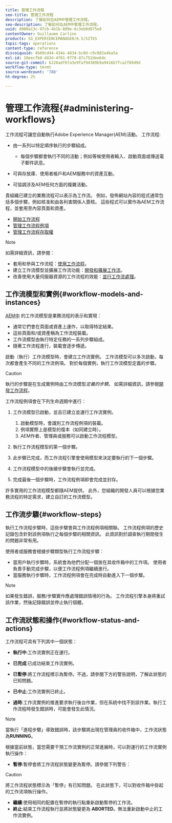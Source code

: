 ```yaml
---
title: 管理工作流程
seo-title: 管理工作流程
description: 了解如何在AEM中管理工作流程。
seo-description: 了解如何在AEM中管理工作流程。
uuid: d000a13c-97cb-4b1b-809e-6c3eb0d675e8
contentOwner: Guillaume Carlino
products: SG_EXPERIENCEMANAGER/6.5/SITES
topic-tags: operations
content-type: reference
discoiquuid: 4b09cd44-434e-4834-bc0d-c9c082a4ba5a
exl-id: 10eecfb8-d43d-4f01-9778-87c752dee64c
source-git-commit: b220adf6fa3e9faf94389b9a9416b7fca2f89d9d
workflow-type: tm+mt
source-wordcount: '788'
ht-degree: 2%

---
```


# 管理工作流程{#administering-workflows}

工作流程可讓您自動執行Adobe Experience Manager(AEM)活動。 工作流程:

* 由一系列以特定順序執行的步驟組成。

   * 每個步驟都會執行不同的活動；例如等候使用者輸入、啟動頁面或傳送電子郵件訊息。

* 可與存放庫、使用者帳戶和AEM服務中的資產互動。
* 可協調涉及AEM任何方面的複雜活動。

貴組織已建立的業務流程可以表示為工作流。 例如，發佈網站內容的程式通常包括多個步驟，例如核准和由各利害關係人簽核。 這些程式可以實作為AEM工作流程，並套用至內容頁面和資產。

* [開始工作流程](/help/sites-administering/workflows-starting.md)
* [管理工作流程例項](/help/sites-administering/workflows-administering.md)
* [管理工作流程存取權](/help/sites-administering/workflows-managing.md)

>[!NOTE]
>
>如需詳細資訊，請參閱：
>
>* 套用和參與工作流程：[使用工作流程](/help/sites-authoring/workflows.md)。
>* 建立工作流模型並擴展工作流功能：[開發和擴展工作流](/help/sites-developing/workflows.md)。
>* 改善使用大量伺服器資源的工作流程的效能：[並行工作流處理](/help/sites-deploying/configuring-performance.md#concurrent-workflow-processing)。

>



## 工作流模型和實例{#workflow-models-and-instances}

[AEM中](/help/sites-developing/workflows.md#model) 的工作流模型是業務流程的表示和實現：

* 通常它們會在頁面或資產上運作，以取得特定結果。
* 這些頁面和/或資產稱為工作流程裝載。
* 工作流模型由執行特定任務的一系列步驟組成。
* 隨著工作流程進行，裝載會逐步傳遞。

啟動（執行）工作流模型時，會建立工作流實例。 工作流模型可以多次啟動，每次都會產生不同的工作流例項。 對於每個實例，執行工作流模型定義的步驟。

>[!CAUTION]
>
>執行的步驟是在生成實例時由工作流模型&#x200B;*定義的步驟*。 如需詳細資訊，請參閱[開發工作流程](/help/sites-developing/workflows.md#model)。

工作流程例項會在下列生命週期中進行：

1. 工作流模型已啟動，並且已建立並運行工作流實例。

   1. 啟動模型時，會識別工作流程例項的裝載。
   1. 例項實際上是模型的復本（如同建立時）。
   1. AEM作者、管理員或服務可以啟動工作流程模型。

1. 執行工作流程模型的第一個步驟。
1. 此步驟已完成，而工作流程引擎會使用模型來決定要執行的下一個步驟。
1. 工作流程模型中的後續步驟會執行並完成。
1. 完成最後一個步驟時，工作流程例項即會完成並封存。

許多實用的工作流程模型都隨AEM提供。 此外，您組織的開發人員可以根據您業務流程的特定需求，建立自訂的工作流模型。

## 工作流步驟{#workflow-steps}

執行工作流程步驟時，這些步驟會與工作流程例項相關聯。 工作流程例項的歷史記錄包含針對該例項執行之每個步驟的相關資訊。 此資訊對於調查執行期間發生的問題非常有用。

使用者或服務會根據步驟類型執行工作流程步驟：

* 當用戶執行步驟時，系統會為他們分配一個放在其收件箱中的工作項。 使用者負責手動完成步驟，以便工作流程例項繼續進行。
* 當服務執行步驟時，工作流程例項會在完成時自動進入下一個步驟。

>[!NOTE]
>
>如果發生錯誤，服務/步驟實作應處理錯誤情境的行為。 工作流程引擎本身將重試該作業，然後記錄錯誤並停止執行個體。

## 工作流狀態和操作{#workflow-status-and-actions}

工作流程可具有下列其中一個狀態：

* **執行中**:工作流實例正在運行。
* **已完成**:已成功結束工作流實例。

* **已暫停**:將工作流程標示為暫停。不過，請參閱下方的警告說明，了解此狀態的已知問題。
* **已中止**:工作流實例已終止。
* **過時**:工作流實例的推進要求執行後台作業，但在系統中找不到該作業。執行工作流程時發生錯誤時，可能會發生此情況。

>[!NOTE]
>
>當執行「進程步驟」導致錯誤時，該步驟將出現在管理員的收件箱中，工作流狀態為&#x200B;**RUNNING**。

根據當前狀態，當您需要干預工作流實例的正常進展時，可以對運行的工作流實例執行操作：

* **暫停**:暫停會將工作流程狀態變更為暫停。請參閱下列警告：

>[!CAUTION]
>
>將工作流程狀態標示為「暫停」有已知問題。 在此狀態下，可以對收件箱中掛起的工作流項執行操作。

* **繼續**:使用相同的配置在暫停的執行點重新啟動暫停的工作流。
* **終止**:結束工作流程執行並將狀態變更為 **ABORTED**。無法重新啟動中止的工作流實例。
